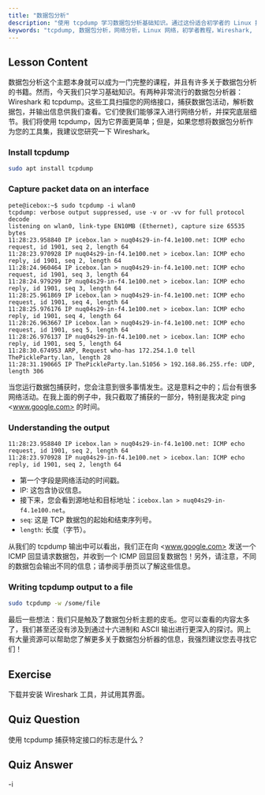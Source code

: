 ```yaml
---
title: "数据包分析"
description: "使用 tcpdump 学习数据包分析基础知识。通过这份适合初学者的 Linux 指南，了解网络流量，捕获数据，并解释输出。"
keywords: "tcpdump, 数据包分析，网络分析，Linux 网络，初学者教程，Wireshark, Linux 命令，网络流量"
---
```


## Lesson Content

数据包分析这个主题本身就可以成为一门完整的课程，并且有许多关于数据包分析的书籍。然而，今天我们只学习基础知识。有两种非常流行的数据包分析器：Wireshark 和 tcpdump。这些工具扫描您的网络接口，捕获数据包活动，解析数据包，并输出信息供我们查看。它们使我们能够深入进行网络分析，并探究底层细节。我们将使用 tcpdump，因为它界面更简单；但是，如果您想将数据包分析作为您的工具集，我建议您研究一下 Wireshark。

### Install tcpdump

```bash
sudo apt install tcpdump
```

### Capture packet data on an interface

```plaintext
pete@icebox:~$ sudo tcpdump -i wlan0
tcpdump: verbose output suppressed, use -v or -vv for full protocol decode
listening on wlan0, link-type EN10MB (Ethernet), capture size 65535 bytes
11:28:23.958840 IP icebox.lan > nuq04s29-in-f4.1e100.net: ICMP echo request, id 1901, seq 2, length 64
11:28:23.970928 IP nuq04s29-in-f4.1e100.net > icebox.lan: ICMP echo reply, id 1901, seq 2, length 64
11:28:24.960464 IP icebox.lan > nuq04s29-in-f4.1e100.net: ICMP echo request, id 1901, seq 3, length 64
11:28:24.979299 IP nuq04s29-in-f4.1e100.net > icebox.lan: ICMP echo reply, id 1901, seq 3, length 64
11:28:25.961869 IP icebox.lan > nuq04s29-in-f4.1e100.net: ICMP echo request, id 1901, seq 4, length 64
11:28:25.976176 IP nuq04s29-in-f4.1e100.net > icebox.lan: ICMP echo reply, id 1901, seq 4, length 64
11:28:26.963667 IP icebox.lan > nuq04s29-in-f4.1e100.net: ICMP echo request, id 1901, seq 5, length 64
11:28:26.976137 IP nuq04s29-in-f4.1e100.net > icebox.lan: ICMP echo reply, id 1901, seq 5, length 64
11:28:30.674953 ARP, Request who-has 172.254.1.0 tell ThePickleParty.lan, length 28
11:28:31.190665 IP ThePickleParty.lan.51056 > 192.168.86.255.rfe: UDP, length 306
```

当您运行数据包捕获时，您会注意到很多事情发生。这是意料之中的；后台有很多网络活动。在我上面的例子中，我只截取了捕获的一部分，特别是我决定 ping <www.google.com> 的时间。

### Understanding the output

```plaintext
11:28:23.958840 IP icebox.lan > nuq04s29-in-f4.1e100.net: ICMP echo request, id 1901, seq 2, length 64
11:28:23.970928 IP nuq04s29-in-f4.1e100.net > icebox.lan: ICMP echo reply, id 1901, seq 2, length 64
```

- 第一个字段是网络活动的时间戳。
- IP: 这包含协议信息。
- 接下来，您会看到源地址和目标地址：`icebox.lan > nuq04s29-in-f4.1e100.net`。
- `seq`: 这是 TCP 数据包的起始和结束序列号。
- `length`: 长度（字节）。

从我们的 tcpdump 输出中可以看出，我们正在向 <www.google.com> 发送一个 ICMP 回显请求数据包，并收到一个 ICMP 回显回复数据包！另外，请注意，不同的数据包会输出不同的信息；请参阅手册页以了解这些信息。

### Writing tcpdump output to a file

```bash
sudo tcpdump -w /some/file
```

最后一些想法：我们只是触及了数据包分析主题的皮毛。您可以查看的内容太多了，我们甚至还没有涉及到通过十六进制和 ASCII 输出进行更深入的探讨。网上有大量资源可以帮助您了解更多关于数据包分析器的信息，我强烈建议您去寻找它们！

## Exercise

下载并安装 Wireshark 工具，并试用其界面。

## Quiz Question

使用 tcpdump 捕获特定接口的标志是什么？

## Quiz Answer

-i
